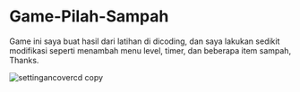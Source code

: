 # Game-Pilah-Sampah

Game ini saya buat hasil dari latihan di dicoding, dan saya lakukan sedikit modifikasi seperti menambah menu level, timer, dan beberapa item sampah, Thanks.

![settingancovercd copy](https://user-images.githubusercontent.com/43681671/69744816-80eabc80-1173-11ea-8979-05a2ca81562e.jpg)
